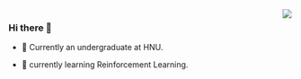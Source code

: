 <img  align="right" src="https://github-readme-stats.vercel.app/api?username=youngzhou1999&show_icons=true&count_private=true&hide_title=true">

### Hi there 👋

- 🌱 Currently an undergraduate at HNU.

- 🔭 currently learning Reinforcement Learning.

